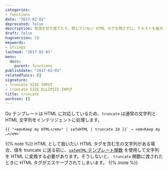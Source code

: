 ```yaml
---
categories:
- functions
date: "2017-02-01"
deprecated: false
description: 単語を切り捨てたり、閉じていない HTML タグを残さずに、テキストを最大長まで切り詰めます。
draft: false
hugoversion: 19
keywords:
- strings
lastmod: "2017-02-01"
menu:
  docs:
    parent: functions
publishdate: "2017-02-01"
relatedfuncs: []
signature:
- truncate SIZE INPUT
- truncate SIZE ELLIPSIS INPUT
title: truncate
workson: []
---
```


Go テンプレートは HTML に対応しているため、`truncate` は通常の文字列と HTML 文字列をインテリジェントに処理します。

```go-html-template
{{ "<em>Keep my HTML</em>" | safeHTML | truncate 10 }}` → <em>Keep my …</em>`
```

{{% note %}}
HTML として扱いたい HTML タグを含む生の文字列がある場合、値を truncate に送る前に、[`safeHTML` テンプレート関数](/functions/safehtml) を使用して文字列を HTML に変換する必要があります。そうしないと、 `truncate` 関数に渡されたときに HTML タグがエスケープされてしまいます。
{{% /note %}}
